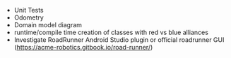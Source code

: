 - Unit Tests
- Odometry
- Domain model diagram
- runtime/compile time creation of classes with red vs blue alliances
- Investigate RoadRunner Android Studio plugin or official roadrunner GUI (https://acme-robotics.gitbook.io/road-runner/)